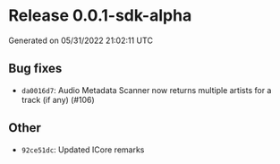 # Release 0.0.1-sdk-alpha

Generated on 05/31/2022 21:02:11 UTC

## Bug fixes
 - `da0016d7`:  Audio Metadata Scanner now returns multiple artists for a track (if any) (#106)
## Other
 - `92ce51dc`: Updated ICore remarks
